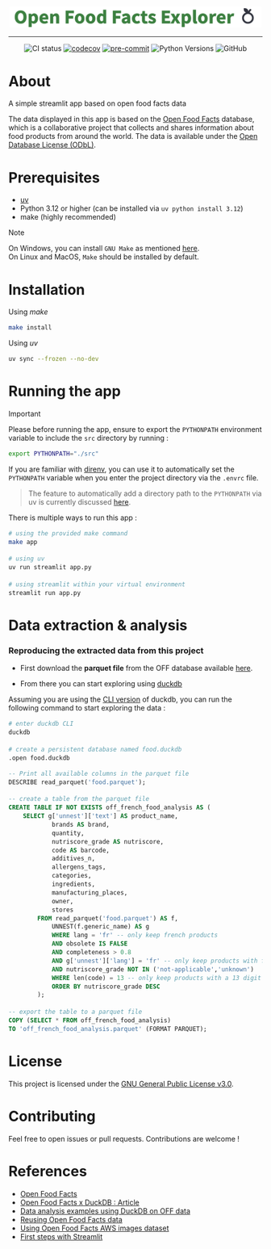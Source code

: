 <div align="center">

<img width="500" alt="App Logo" src="logo.png">

---
![CI status](https://img.shields.io/github/actions/workflow/status/CAprogs/off_explorer/ci.yml)
[![codecov](https://codecov.io/gh/CAprogs/off_explorer/graph/badge.svg?token=4NNWO47JTH)](https://codecov.io/gh/CAprogs/off_explorer)
[![pre-commit](https://img.shields.io/badge/pre--commit-enabled-brightgreen?logo=pre-commit)](https://github.com/pre-commit/pre-commit)
![Python Versions](https://img.shields.io/badge/python-3.12_|_3.13_|_3.14-blue)
![GitHub](https://img.shields.io/github/license/CAprogs/off_explorer?color=blue)

</div>

# About
A simple streamlit app based on open food facts data

The data displayed in this app is based on the [Open Food Facts](https://world.openfoodfacts.org/) database, which is a collaborative project that collects and shares information about food products from around the world. The data is available under the [Open Database License (ODbL)](https://opendatacommons.org/licenses/odbl/1-0/).


# Prerequisites
- [uv](https://docs.astral.sh/uv/getting-started/installation/)
- Python 3.12 or higher (can be installed via `uv python install 3.12`)
- make (highly recommended)

> [!NOTE]
> On Windows, you can install `GNU Make` as mentioned [here](https://stackoverflow.com/questions/32127524/how-to-install-and-use-make-in-windows#:~:text=make%20is%20a,the%20previous%20choices.). \
> On Linux and MacOS, `Make` should be installed by default.

# Installation

Using _make_
```bash
make install
```

Using _uv_
```bash
uv sync --frozen --no-dev
```

# Running the app


> [!IMPORTANT]
> Please before running the app, ensure to export the `PYTHONPATH` environment variable to include the `src` directory by running :
>
>```bash
>export PYTHONPATH="./src"
>```
>
>If you are familiar with [direnv](https://direnv.net/), you can use it to automatically set the `PYTHONPATH` variable when you enter the project directory via the `.envrc` file.
>
>> The feature to automatically add a directory path to the `PYTHONPATH` via uv is currently discussed [here](https://github.com/astral-sh/uv/issues/11175).


There is multiple ways to run this app :

```bash
# using the provided make command
make app

# using uv
uv run streamlit app.py

# using streamlit within your virtual environment
streamlit run app.py
```

# Data extraction & analysis

### Reproducing the extracted data from this project


- First download the **parquet file** from the OFF database available [here](https://huggingface.co/datasets/openfoodfacts/product-database/tree/main).

- From there you can start exploring using [duckdb](https://duckdb.org/docs/stable/)

Assuming you are using the [CLI version](https://duckdb.org/docs/stable/installation/index) of duckdb, you can run the following command to start exploring the data :

```bash
# enter duckdb CLI
duckdb

# create a persistent database named food.duckdb
.open food.duckdb
```

```sql
-- Print all available columns in the parquet file
DESCRIBE read_parquet('food.parquet');

-- create a table from the parquet file
CREATE TABLE IF NOT EXISTS off_french_food_analysis AS (
    SELECT g['unnest']['text'] AS product_name,
            brands AS brand,
            quantity,
            nutriscore_grade AS nutriscore,
            code AS barcode,
            additives_n,
            allergens_tags,
            categories,
            ingredients,
            manufacturing_places,
            owner,
            stores
        FROM read_parquet('food.parquet') AS f,
            UNNEST(f.generic_name) AS g
            WHERE lang = 'fr' -- only keep french products
            AND obsolete IS FALSE
            AND completeness > 0.8
            AND g['unnest']['lang'] = 'fr' -- only keep products with french description available
            AND nutriscore_grade NOT IN ('not-applicable','unknown')
            WHERE len(code) = 13 -- only keep products with a 13 digit code
            ORDER BY nutriscore_grade DESC
        );

-- export the table to a parquet file
COPY (SELECT * FROM off_french_food_analysis)
TO 'off_french_food_analysis.parquet' (FORMAT PARQUET);
```

# License

This project is licensed under the [GNU General Public License v3.0](LICENSE).

# Contributing

Feel free to open issues or pull requests. Contributions are welcome !


# References
- [Open Food Facts](https://world.openfoodfacts.org/)
- [Open Food Facts x DuckDB : Article](https://blog.openfoodfacts.org/en/news/food-transparency-in-the-palm-of-your-hand-explore-the-largest-open-food-database-using-duckdb-%f0%9f%a6%86x%f0%9f%8d%8a)
- [Data analysis examples using DuckDB on OFF data](https://wiki.openfoodfacts.org/DuckDB_Cheatsheet)
- [Reusing Open Food Facts data](https://wiki.openfoodfacts.org/Reusing_Open_Food_Facts_Data#DuckDB_to_query_the_database)
- [Using Open Food Facts AWS images dataset](https://openfoodfacts.github.io/openfoodfacts-server/api/aws-images-dataset/)
- [First steps with Streamlit](https://docs.streamlit.io/get-started/tutorials)
